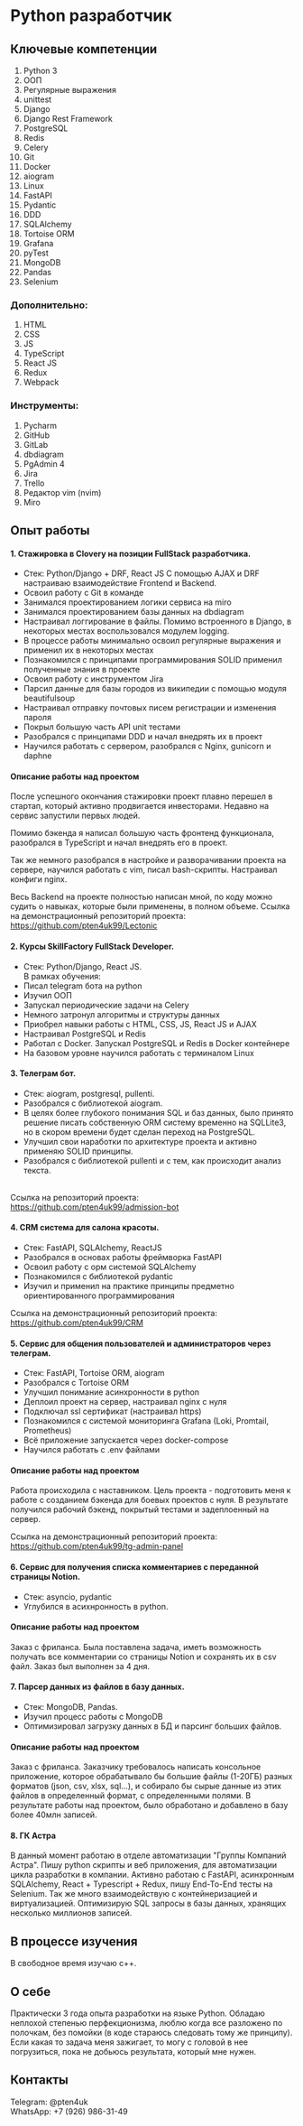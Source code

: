 # Python разработчик

## Ключевые компетенции
1. Python 3
2. ООП
3. Регулярные выражения
4. unittest
5. Django
6. Django Rest Framework
7. PostgreSQL
8. Redis
9. Celery
10. Git
11. Docker
12. aiogram
13. Linux
14. FastAPI
15. Pydantic
16. DDD
17. SQLAlchemy
18. Tortoise ORM
19. Grafana
20. pyTest
21. MongoDB
22. Pandas
23. Selenium

### Дополнительно:
1. HTML
2. CSS
3. JS
4. TypeScript
5. React JS
6. Redux
7. Webpack

### Инструменты:
1. Pycharm
2. GitHub 
3. GitLab 
4. dbdiagram 
5. PgAdmin 4 
6. Jira 
7. Trello
8. Редактор vim (nvim)
9. Miro

## Опыт работы

#### 1. <b>Стажировка в Clovery на позиции FullStack разработчика.</b>
 - Стек: Python/Django + DRF, React JS 
С помощью AJAX и DRF настраиваю взаимодействие Frontend и Backend. 
 - Освоил работу с Git в команде 
 - Занимался проектированием логики сервиса на miro
 - Занимался проектированием базы данных на dbdiagram
 - Настраивал логгирование в файлы. Помимо встроенного в Django, в некоторых местах воспользовался модулем logging.
 - В процессе работы минимально освоил регулярные выражения и применил их в некоторых местах
 - Познакомился с принципами программирования SOLID применил полученные знания в проекте
 - Освоил работу с инструментом Jira
 - Парсил данные для базы городов из википедии с помощью модуля beautifulsoup
 - Настраивал отправку почтовых писем регистрации и изменения пароля
 - Покрыл большую часть API unit тестами
 - Разобрался с принципами DDD и начал внедрять их в проект
 - Научился работать с сервером, разобрался с Nginx, gunicorn и daphne

#### Описание работы над проектом
После успешного окончания стажировки проект плавно перешел в стартап, 
который активно продвигается инвесторами. Недавно на сервис запустили первых людей.

Помимо бэкенда я написал большую часть фронтенд функционала, 
разобрался в TypeScript и начал внедрять его в проект.

Так же немного разобрался в настройке и разворачивании проекта на сервере,
научился работать с vim, писал bash-скрипты. Настраивал конфиги nginx.

Весь Backend на проекте полностью написан мной, по коду можно судить о навыках, 
которые были применены, в полном объеме.
Ссылка на демонстрационный репозиторий проекта: https://github.com/pten4uk99/Lectonic

#### 2. Курсы SkillFactory FullStack Developer.
- Стек: Python/Django, React JS. <br/>
В рамках обучения:
- Писал telegram бота на python
- Изучил ООП
- Запускал периодические задачи на Celery
- Немного затронул алгоритмы и структуры данных
- Приобрел навыки работы с HTML, CSS, JS, React JS и AJAX
- Настраивал PostgreSQL и Redis
- Работал с Docker. Запускал PostgreSQL и Redis в Docker контейнере
- На базовом уровне научился работать с терминалом Linux

#### 3.  Телеграм бот.
- Стек: aiogram, postgresql, pullenti. <br>
- Разобрался с библиотекой aiogram.
- В целях более глубокого понимания SQL и баз данных, 
было принято решение писать собственную ORM систему временно на SQLLite3, 
но в скором времени будет сделан переход на PostgreSQL.
- Улучшил свои наработки по архитектуре проекта 
и активно применяю SOLID принципы.
- Разобрался с библиотекой pullenti и с тем, как происходит анализ текста.

<br> Ссылка на репозиторий проекта: https://github.com/pten4uk99/admission-bot

#### 4.  CRM система для салона красоты.
- Стек: FastAPI, SQLAlchemy, ReactJS
- Разобрался в основах работы фреймворка FastAPI
- Освоил работу с орм системой SQLAlchemy
- Познакомился с библиотекой pydantic
- Изучил и применил на практике принципы 
предметно ориентированного программирования

Ссылка на демонстрационный репозиторий проекта: https://github.com/pten4uk99/CRM

#### 5.  Сервис для общения пользователей и администраторов через телеграм.
- Стек: FastAPI, Tortoise ORM, aiogram
- Разобрался с Tortoise ORM
- Улучшил понимание асинхронности в python
- Деплоил проект на сервер, настраивал nginx с нуля
- Подключал ssl сертификат (настраивал https)
- Познакомился с системой мониторинга Grafana (Loki, Promtail, Prometheus)
- Всё приложение запускается через docker-compose
- Научился работать с .env файлами

#### Описание работы над проектом
Работа происходила с наставником. 
Цель проекта - подготовить меня к работе с созданием 
бэкенда для боевых проектов с нуля. В результате получился рабочий бэкенд,
покрытый тестами и задеплоенный на сервер.

Ссылка на демонстрационный репозиторий проекта: https://github.com/pten4uk99/tg-admin-panel


#### 6. Сервис для получения списка комментариев с переданной страницы Notion.
- Стек: asyncio, pydantic
- Углубился в асихнронность в python.

#### Описание работы над проектом
Заказ с фриланса. Была поставлена задача, иметь возможность получать 
все комментарии со страницы Notion и сохранять их в csv файл. 
Заказ был выполнен за 4 дня.

#### 7. Парсер данных из файлов в базу данных. 
- Стек: MongoDB, Pandas.
- Изучил процесс работы с MongoDB
- Оптимизировал загрузку данных в БД и парсинг больших файлов.

#### Описание работы над проектом
Заказ с фриланса. Заказчику требовалось написать консольное приложение, которое обрабатывало бы большие файлы (1-20ГБ) разных форматов (json, csv, xlsx, sql...), и собирало бы сырые данные из этих файлов в определенный формат, с определенными полями. В результате работы над проектом, было обработано и добавлено в базу более 40млн записей. 

#### 8. ГК Астра
В данный момент работаю в отделе автоматизации "Группы Компаний Астра". Пишу python скрипты и веб приложения, для автоматизации цикла разработки в компании. Активно работаю с FastAPI, асинхронным SQLAlchemy, React + Typescript + Redux, пишу End-To-End тесты на Selenium. Так же много взаимодействую с контейнеризацией и виртуализацией. Оптимизирую SQL запросы в базы данных, хранящих несколько миллионов записей. 

## В процессе изучения
В свободное время изучаю c++. 


## О себе
Практически 3 года опыта разработки на языке Python. Обладаю неплохой степенью перфекционизма, люблю когда все разложено по полочкам, без помойки (в коде стараюсь следовать тому же принципу). Если какая то задача меня зажигает, то могу с головой в нее погрузиться, пока не добьюсь результата, который мне нужен. 


## Контакты
Telegram: @pten4uk \
WhatsApp: +7 (926) 986-31-49
